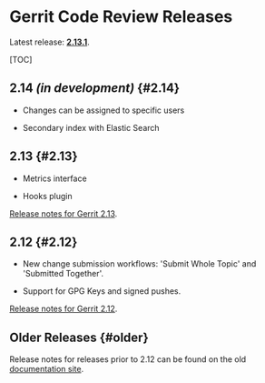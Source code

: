 # Gerrit Code Review Releases

Latest release: **[2.13.1](/releases/2.13.md)**.

[TOC]

## 2.14 *(in development)* {#2.14}

* Changes can be assigned to specific users

* Secondary index with Elastic Search

## 2.13 {#2.13}

* Metrics interface

* Hooks plugin

[Release notes for Gerrit 2.13](/releases/2.13.md).

## 2.12 {#2.12}

* New change submission workflows: 'Submit Whole Topic' and 'Submitted Together'.

* Support for GPG Keys and signed pushes.

[Release notes for Gerrit 2.12](/releases/2.12.md).

## Older Releases {#older}

Release notes for releases prior to 2.12 can be found on the old
[documentation site](http://gerrit-documentation.storage.googleapis.com/ReleaseNotes/index.html).
